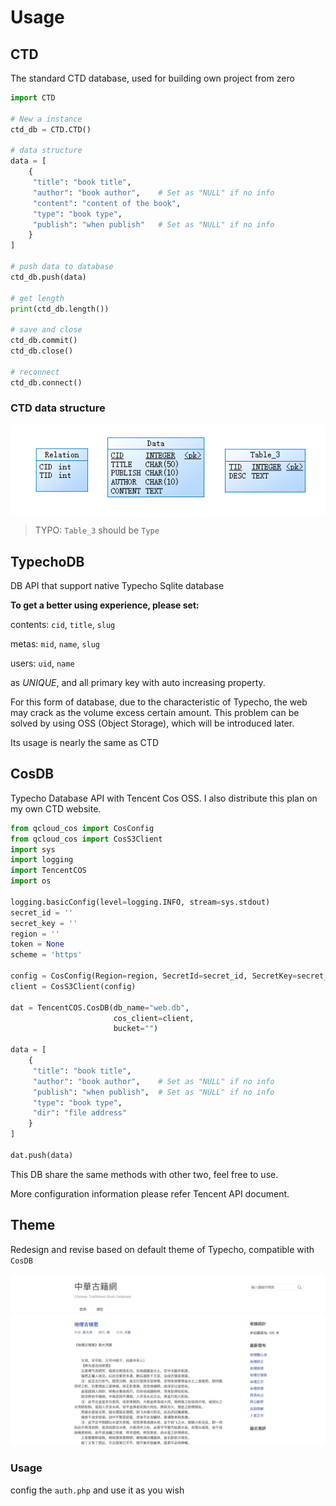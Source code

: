 # Usage

## CTD

The standard CTD database, used for building own project from zero

```python
import CTD

# New a instance
ctd_db = CTD.CTD()

# data structure
data = [
    {
     "title": "book title",
     "author": "book author",    # Set as "NULL" if no info
     "content": "content of the book",
     "type": "book type",
     "publish": "when publish"   # Set as "NULL" if no info
    }  
]

# push data to database
ctd_db.push(data)

# get length
print(ctd_db.length())

# save and close
ctd_db.commit()
ctd_db.close()

# reconnect
ctd_db.connect()
```

### CTD data structure

![Snipaste_2022-06-15_20-30-33](pic/Snipaste_2022-06-15_20-30-33.png)

> TYPO: `Table_3` should be `Type`

## TypechoDB

DB API that support native Typecho Sqlite database

**To get a better using experience, please set:**

contents: `cid`, `title`, `slug`

metas: `mid`, `name`, `slug`

users: `uid`, `name`

as *UNIQUE*, and all primary key with auto increasing property. 

For this form of database, due to the characteristic of Typecho, the web may crack as the volume excess certain amount. This problem can be solved by using OSS (Object Storage), which will be introduced later.

Its usage is nearly the same as CTD 

## CosDB

Typecho Database API with Tencent Cos OSS. I also distribute this plan on my own CTD website.

```python
from qcloud_cos import CosConfig
from qcloud_cos import CosS3Client
import sys
import logging
import TencentCOS
import os

logging.basicConfig(level=logging.INFO, stream=sys.stdout)
secret_id = ''
secret_key = ''
region = ''
token = None
scheme = 'https'

config = CosConfig(Region=region, SecretId=secret_id, SecretKey=secret_key, Token=token, Scheme=scheme)
client = CosS3Client(config)

dat = TencentCOS.CosDB(db_name="web.db",
                       cos_client=client,
                       bucket="")

data = [
    {
     "title": "book title",
     "author": "book author",    # Set as "NULL" if no info
     "publish": "when publish",  # Set as "NULL" if no info
     "type": "book type",
     "dir": "file address"  
    }  
]

dat.push(data)
```

This DB share the same methods with other two, feel free to use.

More configuration information please refer Tencent API document.

## Theme

Redesign and revise based on default theme of Typecho, compatible with `CosDB`

![demo](pic/demo.png)

### Usage

config the `auth.php` and use it as you wish
